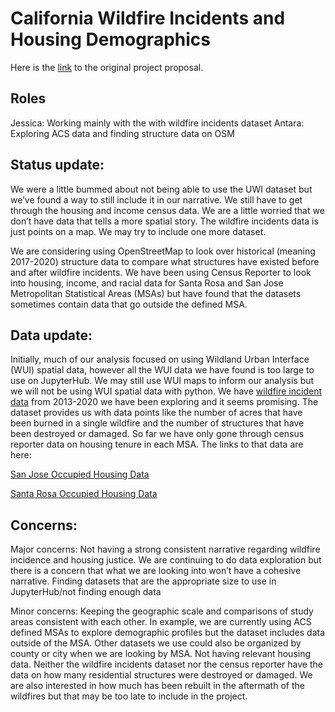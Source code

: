 # California Wildfire Incidents and Housing Demographics

Here is the [link](https://github.com/antaramurshed/wui-housing/blob/main/Group%20Assignments/Project%20Proposal.md) to the original project proposal. 

## Roles  

Jessica: Working mainly with the with wildfire incidents dataset
Antara: Exploring ACS data and finding structure data on OSM


## Status update: 

We were a little bummed about not being able to use the UWI dataset but we’ve found a way to still include it in our narrative. We still have to get through the housing and income census data. We are a little worried that we don’t have data that tells a more spatial story. The wildfire incidents data is just points on a map. We may try to include one more dataset. 

We are considering using OpenStreetMap to look over historical (meaning 2017-2020) structure data to compare what structures have existed before and after wildfire incidents. We have been using Census Reporter to look into housing, income, and racial data for Santa Rosa and San Jose Metropolitan Statistical Areas (MSAs) but have found that the datasets sometimes contain data that go outside the defined MSA. 

## Data update: 

Initially, much of our analysis focused on using Wildland Urban Interface (WUI) spatial data, however all the WUI data we have found is too large to use on JupyterHub. We may still use WUI maps to inform our analysis but we will not be using WUI spatial data with python. 
We have [wildfire incident data](https://www.kaggle.com/ananthu017/california-wildfire-incidents-20132020) from 2013-2020 we have been exploring and it seems promising. The dataset provides us with data points like the number of acres that have been burned in a single wildfire and the number of structures that have been destroyed or damaged. So far we have only gone through census reporter data on housing tenure in each MSA. The links to that data are here: 

[San Jose Occupied Housing Data](https://censusreporter.org/data/table/?table=B25003&geo_ids=140%7C31000US41940&primary_geo_id=31000US41940#) 

[Santa Rosa Occupied Housing Data](https://censusreporter.org/data/table/?table=B25003&primary_geo_id=31000US42220&geo_ids=31000US42220,04000US06,33000US488,01000US)


## Concerns:

Major concerns: 
Not having a strong consistent narrative regarding wildfire incidence and housing justice. We are continuing to do data exploration but there is a concern that what we are looking into won’t have a cohesive narrative. 
Finding datasets that are the appropriate size to use in JupyterHub/not finding enough data

Minor concerns: 
Keeping the geographic scale and comparisons of study areas consistent with each other.  In example, we are currently using ACS defined MSAs to explore demographic profiles but the dataset includes data outside of the MSA. Other datasets we use could also be organized by county or city when we are looking by MSA. 
Not having relevant housing data. Neither the wildfire incidents dataset nor the census reporter have the data on how many residential structures were destroyed or damaged. We are also interested in how much has been rebuilt in the aftermath of the wildfires but that may be too late to include in the project.



